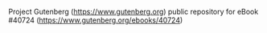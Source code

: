 Project Gutenberg (https://www.gutenberg.org) public repository for eBook #40724 (https://www.gutenberg.org/ebooks/40724)
